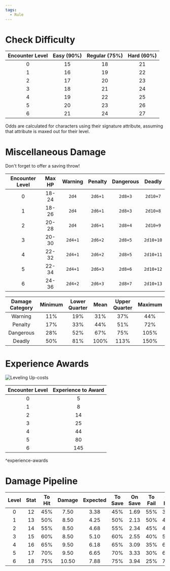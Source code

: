 ```yaml
---  
tags:  
  - Rule  
---  
```

# Check Difficulty  
  
|Encounter Level|Easy (90%)|Regular (75%)|Hard (60%)|  
|:-:|:-:|:-:|:-:|  
|0|15|18|21|  
|1|16|19|22|  
|2|17|20|23|  
|3|18|21|24|  
|4|19|22|25|  
|5|20|23|26|  
|6|21|24|27|  
  
Odds are calculated for characters using their signature attribute, assuming that attribute is maxed out for their level.  
# Miscellaneous Damage  
  
Don't forget to offer a saving throw!  
  
|Encounter Level|Max HP|Warning|Penalty|Dangerous|Deadly|  
|:-:|:-:|:-:|:-:|:-:|:-:|  
|0|18-24|`2d4`  |`2d6+1`|`2d8+3`|`2d10+7`|  
|1|18-26|`2d4`  |`2d6+1`|`2d8+3`|`2d10+8`|  
|2|20-28|`2d4`  |`2d6+1`|`2d8+4`|`2d10+9`|  
|3|20-30|`2d4+1`|`2d6+2`|`2d8+5`|`2d10+10`|  
|4|22-32|`2d4+1`|`2d6+2`|`2d8+5`|`2d10+11`|  
|5|22-34|`2d4+1`|`2d6+3`|`2d8+6`|`2d10+12`|  
|6|24-36|`2d4+2`|`2d6+3`|`2d8+7`|`2d10+13`|  
  
|Damage Category|Minimum|Lower Quarter|Mean|Upper Quarter|Maximum|  
|:-:|:-:|:-:|:-:|:-:|:-:|  
|Warning|11%|19%|31%|37%|44%|  
|Penalty|17%|33%|44%|51%|72%|  
|Dangerous|28%|52%|67%|75%|105%|  
|Deadly|50%|81%|100%|113%|150%|  
  
  
# Experience Awards  
  
![Leveling Up-costs](./Leveling%20Up.md#^experience-costs)  
  
|Encounter Level|Experience to Award|  
|:-:|:-:|  
|0|5|  
|1|8|  
|2|14|  
|3|25|  
|4|44|  
|5|80|  
|6|145|  
^experience-awards  
  
# Damage Pipeline  
  
|Level|Stat|To Hit|Damage|Expected|To Save|On Save|To Fail|On Fail|Expected|  
|:-:|:-:|:-:|:-:|:-:|:-:|:-:|:-:|:-:|:-:|  
|0|12|45%|7.50|3.38|45%|1.69|55%|3.38|2.62|  
|1|13|50%|8.50|4.25|50%|2.13|50%|4.25|3.19|  
|2|14|55%|8.50|4.68|55%|2.34|45%|4.68|3.39|  
|3|15|60%|8.50|5.10|60%|2.55|40%|5.10|3.57|  
|4|16|65%|9.50|6.18|65%|3.09|35%|6.18|4.17|  
|5|17|70%|9.50|6.65|70%|3.33|30%|6.65|4.32|  
|6|18|75%|10.50|7.88|75%|3.94|25%|7.88|4.92|  
  
